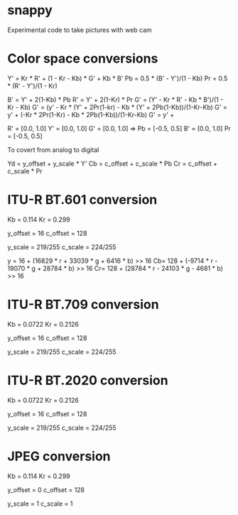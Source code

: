 snappy
======

Experimental code to take pictures with web cam


Color space conversions
=======================

Y' = Kr * R' + (1 - Kr - Kb) * G' + Kb * B'
Pb = 0.5 * (B' - Y')/(1 - Kb)
Pr = 0.5 * (R' - Y')/(1 - Kr)


B' = Y' + 2(1-Kb) * Pb
R' = Y' + 2(1-Kr) * Pr
G' = (Y' - Kr * R' - Kb * B')/(1 - Kr - Kb)
G' = (y' - Kr * (Y' + 2Pr(1-kr) - Kb * (Y' + 2Pb(1-Kb))/(1-Kr-Kb)
G' = y' + (-Kr * 2Pr(1-Kr) - Kb * 2Pb(1-Kb))/(1-Kr-Kb)
G' = y' +


R' = [0.0, 1.0]        Y' = [0.0, 1.0]
G' = [0.0, 1.0]  =>    Pb = [-0.5, 0.5]
B' = [0.0, 1.0]        Pr = [-0.5, 0.5]

To covert from analog to digital

Yd = y_offset + y_scale * Y'
Cb = c_offset + c_scale * Pb
Cr = c_offset + c_scale * Pr

ITU-R BT.601 conversion
=======================
Kb = 0.114
Kr = 0.299

y_offset = 16
c_offset = 128

y_scale = 219/255
c_scale = 224/255

y =  16 + (16829 * r + 33039 * g +  6416 * b) >> 16
Cb= 128 + (-9714 * r - 19070 * g + 28784 * b) >> 16
Cr= 128 + (28784 * r - 24103 * g -  4681 * b) >> 16

ITU-R BT.709 conversion
=======================
Kb = 0.0722
Kr = 0.2126

y_offset = 16
c_offset = 128

y_scale = 219/255
c_scale = 224/255

ITU-R BT.2020 conversion
========================
Kb = 0.0722
Kr = 0.2126

y_offset = 16
c_offset = 128

y_scale = 219/255
c_scale = 224/255

JPEG conversion
===============
Kb = 0.114
Kr = 0.299

y_offset = 0
c_offset = 128

y_scale = 1
c_scale = 1


